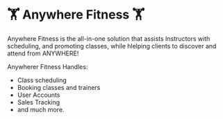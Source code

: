 # 🏋️ Anywhere Fitness 🏋️

Anywhere Fitness is the all-in-one solution that assists Instructors with scheduling, and promoting classes, while hlelping clients to discover and attend from ANYWHERE!

Anywherer Fitness Handles:
  - Class scheduling
  - Booking classes and trainers
  - User Accounts
  - Sales Tracking 
  - and much more.
